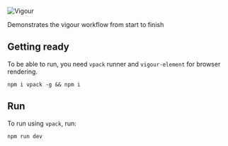 ![Vigour](https://s3.amazonaws.com/f.cl.ly/items/1f0p1r2F273j221O1c40/Image%202016-04-01%20at%207.24.38%20PM.png)

Demonstrates the vigour workflow from start to finish

## Getting ready
To be able to run, you need `vpack` runner and `vigour-element` for browser rendering.
```shell
npm i vpack -g && npm i
```

## Run
To run using `vpack`, run:
```shell
npm run dev
```
